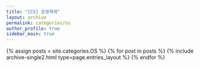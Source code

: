 ```yaml
---
title: "[CS] 운영체제"
layout: archive
permalink: categories/os
author_profile: true
sidebar_main: true
---
```



{% assign posts = site.categories.OS %}
{% for post in posts %} {% include archive-single2.html type=page.entries_layout %} {% endfor %}